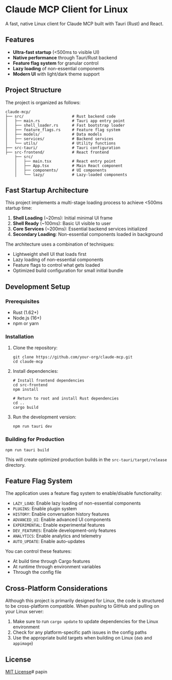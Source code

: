 # Claude MCP Client for Linux

A fast, native Linux client for Claude MCP built with Tauri (Rust) and React.

## Features

- **Ultra-fast startup** (<500ms to visible UI)
- **Native performance** through Tauri/Rust backend
- **Feature flag system** for granular control
- **Lazy loading** of non-essential components
- **Modern UI** with light/dark theme support

## Project Structure

The project is organized as follows:

```
claude-mcp/
├── src/                     # Rust backend code
│   ├── main.rs              # Tauri app entry point
│   ├── shell_loader.rs      # Fast bootstrap loader
│   ├── feature_flags.rs     # Feature flag system
│   ├── models/              # Data models
│   ├── services/            # Backend services
│   └── utils/               # Utility functions
├── src-tauri/               # Tauri configuration
├── src-frontend/            # React frontend
    ├── src/
    │   ├── main.tsx         # React entry point
    │   ├── App.tsx          # Main React component
    │   ├── components/      # UI components
    │   └── lazy/            # Lazy-loaded components
```

## Fast Startup Architecture

This project implements a multi-stage loading process to achieve <500ms startup time:

1. **Shell Loading** (~20ms): Initial minimal UI frame
2. **Shell Ready** (~100ms): Basic UI visible to user
3. **Core Services** (~200ms): Essential backend services initialized
4. **Secondary Loading**: Non-essential components loaded in background

The architecture uses a combination of techniques:
- Lightweight shell UI that loads first
- Lazy loading of non-essential components
- Feature flags to control what gets loaded
- Optimized build configuration for small initial bundle

## Development Setup

### Prerequisites

- Rust (1.62+)
- Node.js (16+)
- npm or yarn

### Installation

1. Clone the repository:
   ```
   git clone https://github.com/your-org/claude-mcp.git
   cd claude-mcp
   ```

2. Install dependencies:
   ```
   # Install frontend dependencies
   cd src-frontend
   npm install
   
   # Return to root and install Rust dependencies
   cd ..
   cargo build
   ```

3. Run the development version:
   ```
   npm run tauri dev
   ```

### Building for Production

```
npm run tauri build
```

This will create optimized production builds in the `src-tauri/target/release` directory.

## Feature Flag System

The application uses a feature flag system to enable/disable functionality:

- `LAZY_LOAD`: Enable lazy loading of non-essential components
- `PLUGINS`: Enable plugin system
- `HISTORY`: Enable conversation history features
- `ADVANCED_UI`: Enable advanced UI components
- `EXPERIMENTAL`: Enable experimental features
- `DEV_FEATURES`: Enable development-only features
- `ANALYTICS`: Enable analytics and telemetry
- `AUTO_UPDATE`: Enable auto-updates

You can control these features:
- At build time through Cargo features
- At runtime through environment variables
- Through the config file

## Cross-Platform Considerations

Although this project is primarily designed for Linux, the code is structured to be cross-platform compatible. When pushing to GitHub and pulling on your Linux server:

1. Make sure to run `cargo update` to update dependencies for the Linux environment
2. Check for any platform-specific path issues in the config paths
3. Use the appropriate build targets when building on Linux (`deb` and `appimage`)

## License

[MIT License](LICENSE)# papin

